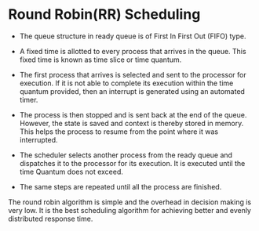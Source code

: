 # Round Robin(RR) Scheduling
- The queue structure in ready queue is of First In First Out (FIFO) type.

- A fixed time is allotted to every process that arrives in the queue. This fixed time is known as time slice or time quantum.

- The first process that arrives is selected and sent to the processor for execution. If it is not able to complete its execution within the time quantum provided, then an interrupt is generated using an automated timer.

- The process is then stopped and is sent back at the end of the queue. However, the state is saved and context is thereby stored in memory. This helps the process to resume from the point where it was interrupted.

- The scheduler selects another process from the ready queue and dispatches it to the processor for its execution. It is executed until the time Quantum does not exceed.

- The same steps are repeated until all the process are finished.

The round robin algorithm is simple and the overhead in decision making is very low. It is the best scheduling algorithm for achieving better and evenly distributed response time.
